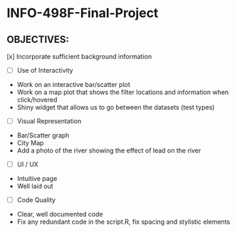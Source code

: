# INFO-498F-Final-Project


## OBJECTIVES:

[x] Incorporate sufficient background information

- [ ] Use of Interactivity
* Work on an interactive bar/scatter plot
* Work on a map plot that shows the filter locations and information when click/hovered
* Shiny widget that allows us to go between the datasets (test types)


- [ ] Visual Representation
* Bar/Scatter graph
* City Map 
* Add a photo of the river showing the effect of lead on the river


- [ ] UI / UX
* Intuitive page 
* Well laid out


- [ ] Code Quality
* Clear, well documented code
* Fix any redundant code in the script.R, fix spacing and stylistic elements	